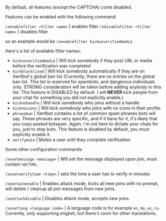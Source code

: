 
By default, all features (except the CAPTCHA) come disabled. 

Features can be enabled with the following command:

`/xenablefilter <filter name>`  | enables filter
`/xdisablefilter <filter name>`  | disables filter

so an example would be `/xenablefilter kickunverifiedmedia` 

Here's a list of available filter names: 

* `kickunverifiedmedia` | Will kick somebody if they post URL or media before the verification was completed 
* `kickblacklised` | Will kick somebody automatically if they are on Xenfbot's global ban list (Currently, there are no entries on the global ban list. This list is reserved for spambots, and dangerous individuals only. STRONG consideration will be taken before adding anybody to this list. This feature is DISABLED by default. I will __NEVER__ kick people from your chat for something you did not explicitly enable.)
* `kicknohandle` | Will kick somebody who joins without a handle 
* `kicknoicons` | Will kick somebody who joins with no icons in their profile. 
* `phraseban` | Xenfbot contains a list of common spam phrases bots will say. These phrases are very specific, and if it bans for it, it's likely that you copy-pasted botspam. Again, i'm not here to dictate your chats for you, just to stop bots. This feature is disabled by default, you must explicitly enable it. 
* `verifymute` | Mutes a user until they complete verification. 

Some other configuration commands:

`/xesetmessage <message>` | Will set the message displayed upon join, must contain `%ACTURL`. 

`/xesetverifytime <time>` | sets the time a user has to verify in minutes 

`/xeattackenable` | Enables attack mode, kicks all new joins with no prompt, will delete / cleanup all join messages from new joins. 

`/xeattackdisable` | Disables attack mode, accepts new joins. 

`/xesetlang <language code>` | A language code is for example `en`, `de`, `es`, `ru`. Currently, only supporting english, but there's room for other translations. 

